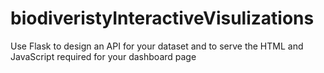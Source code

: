# biodiveristyInteractiveVisulizations
Use Flask to design an API for your dataset and to serve the HTML and JavaScript required for your dashboard page
